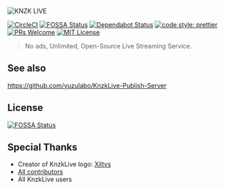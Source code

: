 ![KNZK LIVE](https://user-images.githubusercontent.com/38746192/54084345-d1668380-4372-11e9-96b9-42361b974953.gif)

[![CircleCI](https://circleci.com/gh/KnzkDev/KnzkLive.svg?style=svg)](https://circleci.com/gh/KnzkDev/KnzkLive)
[![FOSSA Status](https://app.fossa.io/api/projects/custom%2B5332%2Fgit%40github.com%3AKnzkDev%2FKnzkLive.git.svg?type=small)](https://app.fossa.io/projects/custom%2B5332%2Fgit%40github.com%3AKnzkDev%2FKnzkLive.git?ref=badge_small)
[![Dependabot Status](https://api.dependabot.com/badges/status?host=github&repo=KnzkDev/KnzkLive)](https://dependabot.com)
[![code style: prettier](https://badgen.net/badge/code%20style/prettier/pink)](https://github.com/prettier/prettier)
[![PRs Welcome](https://badgen.net/badge/PRs/welcome/green)](http://makeapullrequest.com)
[![MIT License](https://badgen.net/badge/license/MPL-2.0/blue)](LICENSE)

> No ads, Unlimited, Open-Source Live Streaming Service.

## See also

https://github.com/yuzulabo/KnzkLive-Publish-Server

## License

[![FOSSA Status](https://app.fossa.io/api/projects/custom%2B5332%2Fgit%40github.com%3AKnzkDev%2FKnzkLive.git.svg?type=large)](https://app.fossa.io/projects/custom%2B5332%2Fgit%40github.com%3AKnzkDev%2FKnzkLive.git?ref=badge_large)

## Special Thanks

- Creator of KnzkLive logo: [Xiltvs](https://pawoo.net/@Xiltvs)
- [All contributors](https://github.com/KnzkDev/KnzkLive/graphs/contributors)
- All KnzkLive users
